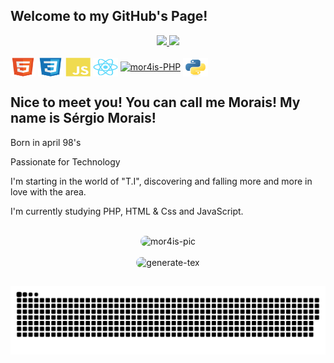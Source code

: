 ## Welcome to my GitHub's Page!

<div align="center">
  <a href="https://github.com/SergioMor4is">
  <img height="150em" src="https://github-readme-stats.vercel.app/api?username=SergioMor4is&show_icons=true&theme=dark&include_all_commits=true&count_private=true"/>
  <img height="150em" src="https://github-readme-stats.vercel.app/api/top-langs/?username=SergioMor4is&layout=compact&langs_count=7&theme=dark"/>
</div>

<div style="display: inline_block"><br>
  <a href="https://github.com/SergioMor4is/HTML--CSS"><img align="center" alt="mor4is-HTML" height="30" width="40" src="https://raw.githubusercontent.com/devicons/devicon/master/icons/html5/html5-original.svg"></a>
  <a href="https://github.com/SergioMor4is/HTML--CSS"><img align="center" alt="mor4is-CSS" height="30" width="40" src="https://raw.githubusercontent.com/devicons/devicon/master/icons/css3/css3-original.svg"></a>
  <a href="https://github.com/SergioMor4is/JavaScript"><img align="center" alt="mor4is-Js" height="30" width="40" src="https://raw.githubusercontent.com/devicons/devicon/master/icons/javascript/javascript-plain.svg"></a>
  <img align="center" alt="mor4is-React" height="30" width="40" src="https://raw.githubusercontent.com/devicons/devicon/master/icons/react/react-original.svg">
  <a href="https://github.com/SergioMor4is/PHP"><img align="center" alt="mor4is-PHP" height="30" width="40" src="https://cdn.jsdelivr.net/gh/devicons/devicon/icons/php/php-original.svg" ></a> 
  <img align="center" alt="mor4is-Python" height="30" width="40" src="https://raw.githubusercontent.com/devicons/devicon/master/icons/python/python-original.svg">  
</div> 
  
  
## Nice to meet you! You can call me Morais! My name is Sérgio Morais!
<p>
Born in april 98's

Passionate for Technology

I'm starting in the world of "T.I", discovering and falling more and more in love with the area.

I'm currently studying PHP, HTML & Css and JavaScript.

</p> 

  <div align="center" style="display: inline_block"><br>
  <img alt="mor4is-pic" height= "400" style="border-radius:50px;" src="https://lh3.googleusercontent.com/9vvkNsdI2PKL4PTiBj6-1Mn2tkVRY7mZ1Co54SYLFkrf79I7343PnYdHlx5pOvbXMfSDEF5RsOFjWlWhWMxDfXrWG2_AK-12_8FWIkuFpIUnmZCGDWPLI3Vuhu2rzbU_KJ5xEKyhK3u4epfHyMBp-Ww-hM7Hedwxo2fMRmMzmsbqm-plTLCa75-KKFgbwZdW-i_VCY8hK_wQZUobbnYAoFMZ2TisqTxI_GHMlaD4vX2gsZ2SXKp2pH1vKUowXvzPkiqDxWVxPz---G820XaZJPTTW7_eL0wuiLfhLodt7-g8Dj7iFcHH8o6wGaCmlqWxGRwABhDlz4TUDdgi4oWDVXAXufLj0aIYbmovx2Q5ZSeYDS3L6uuRbCIeong_ce_ipAhI6Zw6a7MPVengqtxZHlkiAxe0DN6348NmJYplmpbXzw_bA1Wgrn0waUC23NeRMcaPym4Kmm8b-dm6mAcICyJ9uwfrV5c9aEgUHtUvkv6MxxOAQQF8jzMgget1EWtTaflZ4wbK9zCq-o3S7CYLATFtNwoFbHcA225nPR76nSGjTX8zJLGKEaB-zyVnpCUjtPEVMKrdv97uhcXwJIkyLYwgsYo1N49sbg2Z2nRBMBIsfA-XRdO0MdkKy6HSAcm9PYw4QqRxgw1xX_wJcPaC_IL5Ui8NWkFaButcmeKSH1gZwZKmch7kjt14dfCs7eXT-9Lx8jdns-bV2QIkb0ac4am1zlSw4T0eN_D9VO2T3ZePB86oWevXJXh0BZLayQ=w972-h548-no?authuser=0">
  </div>

  <div align="center" style="display: inline_block"><br>
    <img alt="generate-tex" heigth= "140" width="220" style="border-radius:10px;" src="https://www.familyfirst.net/wp-content/themes/familyfirst/img/logos/1_Group_Lockup_FF.png">
  
  </div>

 ##
    
  
  
![Snake animation](https://github.com/SergioMor4is/SergioMor4is/blob/output/github-contribution-grid-snake.svg)
  

